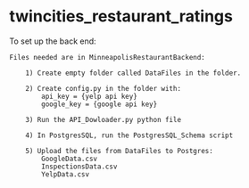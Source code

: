 # twincities_restaurant_ratings

To set up the back end:

    Files needed are in MinneapolisRestaurantBackend:

        1) Create empty folder called DataFiles in the folder.

        2) Create config.py in the folder with:
            api_key = {yelp api key}
            google_key = {google api key}

        3) Run the API_Dowloader.py python file

        4) In PostgresSQL, run the PostgresSQL_Schema script

        5) Upload the files from DataFiles to Postgres:
            GoogleData.csv
            InspectionsData.csv
            YelpData.csv